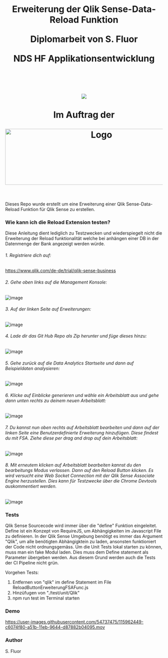 <h1 align="center">
  <p="#">Erweiterung der Qlik Sense-Data-Reload Funktion</p>
  <p="##">Diplomarbeit von S. Fluor</p>
  <p="##">NDS HF Applikationsentwicklung</p>
  <br><br>
  <img src="https://www.ibw.ch/themes/custom/ibw/logo.png">
  <br><br>
  <p="##">Im Auftrag der</p>
  <img src="https://upload.wikimedia.org/wikipedia/commons/9/9e/VP_Bank_Logo.svg" alt="Logo" height="179" width="600">
  <br><br>
</h1>
Dieses Repo wurde erstellt um eine Erweiterung einer Qlik Sense-Data-Reload Funktion für Qlik Sense zu erstellen.



### Wie kann ich die Reload Extension testen?

Diese Anleitung dient lediglich zu Testzwecken und wiederspiegelt nicht die Erweiterung der Reload funktionalität welche bei anhängen einer DB in der Datenmenge der Bank angezeigt werden würde.

###### 1. Registriere dich auf:

https://www.qlik.com/de-de/trial/qlik-sense-business

###### 2. Gehe oben links auf die Management Konsole:

![image](https://user-images.githubusercontent.com/54737475/115962619-9278f500-a51c-11eb-860f-5e23b6e29ddc.png)

###### 3. Auf der linken Seite auf Erweiterungen:

![image](https://user-images.githubusercontent.com/54737475/115962690-e2f05280-a51c-11eb-9ebd-f93f61fd3574.png)

###### 4. Lade dir das Git Hub Repo als Zip herunter und füge dieses hinzu:

![image](https://user-images.githubusercontent.com/54737475/115962739-10d59700-a51d-11eb-967d-0c544372a477.png)

###### 5. Gehe zurück auf die Data Analytics Startseite und dann auf Beispieldaten analysieren:

![image](https://user-images.githubusercontent.com/54737475/115963378-5004e780-a51f-11eb-8c64-1b0af5202a5d.png)

###### 6. Klicke auf Einblicke generieren und wähle ein Arbeitsblatt aus und gehe dann unten rechts zu deinem neuen Arbeitsblatt:

![image](https://user-images.githubusercontent.com/54737475/115963448-9b1efa80-a51f-11eb-8662-4c421ad96048.png)

###### 7. Du kannst nun oben rechts auf Arbeitsblatt bearbeiten und dann auf der linken Seite eine Benutzerdefinierte Erweiterung hinzufügen. Diese findest du mit FSA. Ziehe diese per drag and drop auf dein Arbeitsblatt:

![image](https://user-images.githubusercontent.com/54737475/115963523-f94bdd80-a51f-11eb-8e9e-15ce1340e4fd.png)

###### 8. Mit erneutem klicken auf Arbeitsblatt bearbeiten kannst du den bearbeitungs Modus verlassen. Dann auf den Reload Button klicken. Es wird versucht eine Web Socket Connection mit der Qlik Sense Associate Engine herzustellen. Dies kann für Testzwecke über die Chrome Devtools auskommentiert werden.

![image](https://user-images.githubusercontent.com/54737475/115963712-e554ab80-a520-11eb-87f8-dcbc541a245a.png)

### Tests
Qlik Sense Sourcecode wird immer über die "define" Funktion eingeleitet. Define ist ein Konzept von RequireJS, um Abhängigkeiten im Javascript File zu definieren. In der Qlik Sense Umgebung benötigt es immer das Argument "Qlik", um alle benötigten Abhängigktein zu laden, ansonsten funktioniert der Code nicht ordnungsgemäss.
Um die Unit Tests lokal starten zu können, muss man ein fake Modul laden. Dies muss dem Define statement als Parameter übergeben werden.
Aus diesem Grund werden auch die Tests der CI Pipeline nicht grün.

Vorgehen Tests:
1. Entfernen von "qlik" im define Statement im File ReloadButtonErweiterungFSAFunc.js
2. Hinzüfugen von "./test/unit/Qlik"
3. npm run test im Terminal starten


### Demo

https://user-images.githubusercontent.com/54737475/115962449-c6074f80-a51b-11eb-9644-d87882b04095.mov


### Author

S. Fluor
